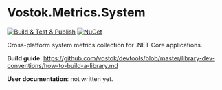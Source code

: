 # Vostok.Metrics.System

[![Build & Test & Publish](https://github.com/vostok/metrics.system/actions/workflows/ci.yml/badge.svg)](https://github.com/vostok/metrics.system/actions/workflows/ci.yml)
[![NuGet](https://img.shields.io/nuget/v/Vostok.Metrics.System.svg)](https://www.nuget.org/packages/Vostok.Metrics.System)

Cross-platform system metrics collection for .NET Core applications.


**Build guide**: https://github.com/vostok/devtools/blob/master/library-dev-conventions/how-to-build-a-library.md

**User documentation**: not written yet.
